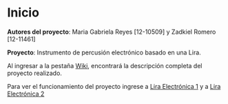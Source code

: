 # Inicio
**Autores del proyecto**: Maria Gabriela Reyes [12-10509] y Zadkiel Romero [12-11461]

**Proyecto**: Instrumento de percusión electrónico basado en una Lira.

Al ingresar a la pestaña [Wiki](https://github.com/Lira-Electronica/Inicio/wiki), encontrará la descripción completa del proyecto realizado.

Para ver el funcionamiento del proyecto ingrese a [Lira Electrónica 1](https://youtu.be/5mAty6ia1F4) y a [Lira Electrónica 2](https://www.youtube.com/watch?v=4MCt_RwhxaA)
